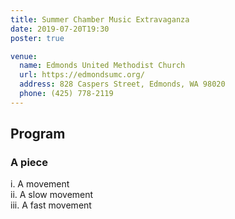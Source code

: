 ```yaml
---
title: Summer Chamber Music Extravaganza
date: 2019-07-20T19:30
poster: true

venue:
  name: Edmonds United Methodist Church
  url: https://edmondsumc.org/
  address: 828 Caspers Street, Edmonds, WA 98020
  phone: (425) 778-2119
---
```


## Program

### A piece
i. A movement  
ii. A slow movement  
iii. A fast movement